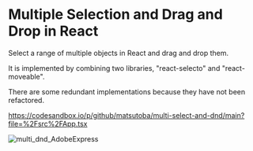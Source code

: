# Multiple Selection and Drag and Drop in React

Select a range of multiple objects in React and drag and drop them.

It is implemented by combining two libraries, "react-selecto" and "react-moveable".

There are some redundant implementations because they have not been refactored.

https://codesandbox.io/p/github/matsutoba/multi-select-and-dnd/main?file=%2Fsrc%2FApp.tsx

![multi_dnd_AdobeExpress](https://user-images.githubusercontent.com/40537043/216800144-886fbfb2-1d20-413a-860c-2ac702efdf3f.gif)
